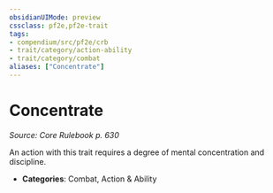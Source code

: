```yaml
---
obsidianUIMode: preview
cssclass: pf2e,pf2e-trait
tags:
- compendium/src/pf2e/crb
- trait/category/action-ability
- trait/category/combat
aliases: ["Concentrate"]
---
```

# Concentrate  
*Source: Core Rulebook p. 630*  

An action with this trait requires a degree of mental concentration and discipline.

- **Categories**: Combat, Action & Ability